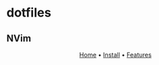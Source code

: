 # dotfiles
## NVim
<div align="center">
	<a href="https://nvchad.com/">Home</a>
  <span> • </span>
    	<a href="https://nvchad.com/docs/quickstart/install">Install</a>
  <span> • </span>
        <a href="https://nvchad.com/docs/features">Features</a>
  <p></p>
</div> 
